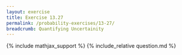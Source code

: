 ```yaml
---
layout: exercise
title: Exercise 13.27
permalink: /probability-exercises/13-27/
breadcrumb: Quantifying Uncertainity
---
```


{% include mathjax_support %}
{% include_relative question.md %}
